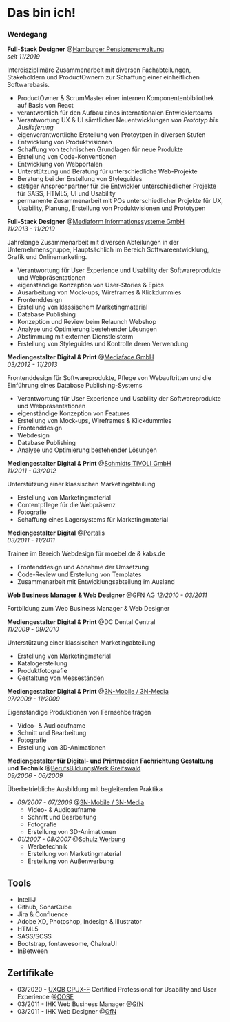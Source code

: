 # Das bin ich!

### Werdegang

**Full-Stack Designer** @[Hamburger Pensionsverwaltung](https://www.hhpv.de/) <br>
*seit 11/2019*

Interdisziplimäre Zusammenarbeit mit diversen Fachabteilungen, Stakeholdern und ProductOwnern zur Schaffung einer einheitlichen Softwarebasis.

- ProductOwner & ScrumMaster einer internen Komponentenbibliothek auf Basis von React
- verantwortlich für den Aufbau eines internationalen Entwicklerteams
- Verantwortung UX & UI sämtlicher Neuentwicklungen *von Prototyp bis Auslieferung*
- eigenverantwortliche Erstellung von Protoytpen in diversen Stufen
- Entwicklung von Produktvisionen
- Schaffung von technischen Grundlagen für neue Produkte
- Erstellung von Code-Konventionen
- Entwicklung von Webportalen
- Unterstützung und Beratung für unterschiedliche Web-Projekte
- Beratung bei der Erstellung von Styleguides
- stetiger Ansprechpartner für die Entwickler unterschiedlicher Projekte für SASS, HTML5, UI und Usability
- permanente Zusammenarbeit mit POs unterschiedlicher Projekte für UX, Usability, Planung, Erstellung von Produktvisionen und Prototypen

**Full-Stack Designer** @[Mediaform Informationssysteme GmbH ](https://www.mediaform.de/)<br>
*11/2013 - 11/2019*

Jahrelange Zusammenarbeit mit diversen Abteilungen in der Unternehmensgruppe, 
Hauptsächlich im Bereich Softwareentwicklung, Grafik und Onlinemarketing.

- Verantwortung für User Experience und Usability der Softwareprodukte und 
Webpräsentationen
- eigenständige Konzeption von User-Stories & Epics
- Ausarbeitung von Mock-ups, Wireframes & Klickdummies
- Frontenddesign
- Erstellung von klassischem Marketingmaterial
- Database Publishing
- Konzeption und Review beim Relaunch Webshop
- Analyse und Optimierung bestehender Lösungen
- Abstimmung mit externen Dienstleisterm
- Erstellung von Styleguides und Kontrolle deren Verwendung

**Mediengestalter Digital & Print** @[Mediaface GmbH](https://www.mediaface.de) <br>
*03/2012 - 11/2013*

Frontenddesign für Softwareprodukte, Pflege von Webauftritten und die Einführung 
eines Database Publishing-Systems

- Verantwortung für User Experience und Usability der Softwareprodukte und 
Webpräsentationen
- eigenständige Konzeption von Features
- Erstellung von Mock-ups, Wireframes & Klickdummies
- Frontenddesign
- Webdesign
- Database Publishing
- Analyse und Optimierung bestehender Lösungen

**Mediengestalter Digital & Print** @[Schmidts TIVOLI GmbH](https://www.tivoli.de/) <br>
*11/2011 - 03/2012*

Unterstützung einer klassischen Marketingabteilung

- Erstellung von Marketingmaterial
- Contentpflege für die Webpräsenz
- Fotografie
- Schaffung eines Lagersystems für Marketingmaterial

**Mediengestalter Digital** @[Portalis](https://www.portalis.com/) <br>
*03/2011 - 11/2011*

Trainee im Bereich Webdesign für moebel.de & kabs.de

- Frontenddesign und Abnahme der Umsetzung
- Code-Review und Erstellung von Templates
- Zusammenarbeit mit Entwicklungsabteilung im Ausland

**Web Business Manager & Web Designer** @GFN AG
*12/2010 - 03/2011*

Fortbildung zum Web Business Manager & Web Designer

**Mediengestalter Digital & Print** @DC Dental Central <br>
*11/2009 - 09/2010*

Unterstützung einer klassischen Marketingabteilung

- Erstellung von Marketingmaterial
- Katalogerstellung
- Produktfotografie
- Gestaltung von Messeständen

**Mediengestalter Digital & Print** @[3N-Mobile / 3N-Media](https://3n-media.de/) <br>
*07/2009 - 11/2009*

Eigenständige Produktionen von Fernsehbeiträgen

- Video- & Audioaufname
- Schnitt und Bearbeitung
- Fotografie
- Erstellung von 3D-Animationen

**Mediengestalter für Digital- und Printmedien Fachrichtung Gestaltung und Technik** @[BerufsBildungsWerk Greifswald](https://www.bbw-greifswald.de/) <br>
*09/2006 - 06/2009*

Überbetriebliche Ausbildung mit begleitenden Praktika <br>
- _09/2007 - 07/2009_ @[3N-Mobile / 3N-Media](https://3n-media.de/)
    - Video- & Audioaufname
    - Schnitt und Bearbeitung
    - Fotografie
    - Erstellung von 3D-Animationen
 - _01/2007 - 08/2007_ @[Schulz Werbung](https://www.schulzwerbung.com/)
    - Werbetechnik
    - Erstellung von Marketingmaterial
    - Erstellung von Außenwerbung
    
## Tools
- IntelliJ
- Github, SonarCube
- Jira & Confluence
- Adobe XD, Photoshop, Indesign & Illustrator
- HTML5
- SASS/SCSS
- Bootstrap, fontawesome, ChakraUI
- InBetween

## Zertifikate

- 03/2020 - [UXQB CPUX-F](https://uxqb.org/de/zertifizierung/basiszertifizierung-cpux-f/) Certified Professional for Usability and User Experience @[OOSE](https://www.oose.de/seminar/usability-and-user-experience-gestalten/?highlight=CPUX-F)
- 03/2011 - IHK Web Business Manager @[GfN](https://www.gfn.de/)
- 03/2011 - IHK Web Designer @[GfN](https://www.gfn.de/)
